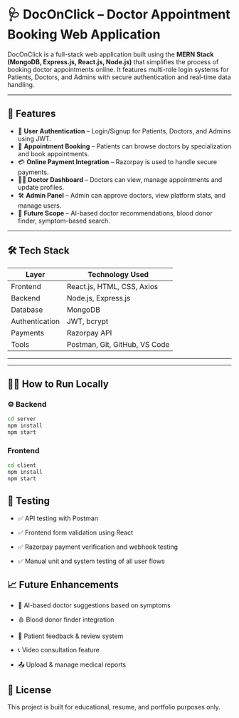 
# 🩺 DocOnClick – Doctor Appointment Booking Web Application

DocOnClick is a full-stack web application built using the **MERN Stack (MongoDB, Express.js, React.js, Node.js)** that simplifies the process of booking doctor appointments online. It features multi-role login systems for Patients, Doctors, and Admins with secure authentication and real-time data handling.

---

## 🚀 Features

- 🔐 **User Authentication** – Login/Signup for Patients, Doctors, and Admins using JWT.
- 📅 **Appointment Booking** – Patients can browse doctors by specialization and book appointments.
- 💳 **Online Payment Integration** – Razorpay is used to handle secure payments.
- 🧑‍⚕️ **Doctor Dashboard** – Doctors can view, manage appointments and update profiles.
- 🛠️ **Admin Panel** – Admin can approve doctors, view platform stats, and manage users.
- 🔎 **Future Scope** – AI-based doctor recommendations, blood donor finder, symptom-based search.

---

## 🛠️ Tech Stack

| Layer         | Technology Used               |
|---------------|-------------------------------|
| Frontend      | React.js, HTML, CSS, Axios     |
| Backend       | Node.js, Express.js            |
| Database      | MongoDB                        |
| Authentication| JWT, bcrypt                    |
| Payments      | Razorpay API                   |
| Tools         | Postman, Git, GitHub, VS Code  |

---


---

## 🧑‍💻 How to Run Locally

### ⚙️ Backend
```bash
cd server
npm install
npm start
```


### Frontend
```bash
cd client
npm install
npm start
```
## 🧪 Testing
- ✅ API testing with Postman

- ✅ Frontend form validation using React

- ✅ Razorpay payment verification and webhook testing

- ✅ Manual unit and system testing of all user flows

## 📈 Future Enhancements
- 🤖 AI-based doctor suggestions based on symptoms

- 🩸 Blood donor finder integration

- 📝 Patient feedback & review system

- 📞 Video consultation feature

- 📤 Upload & manage medical reports

## 📜 License
This project is built for educational, resume, and portfolio purposes only.

